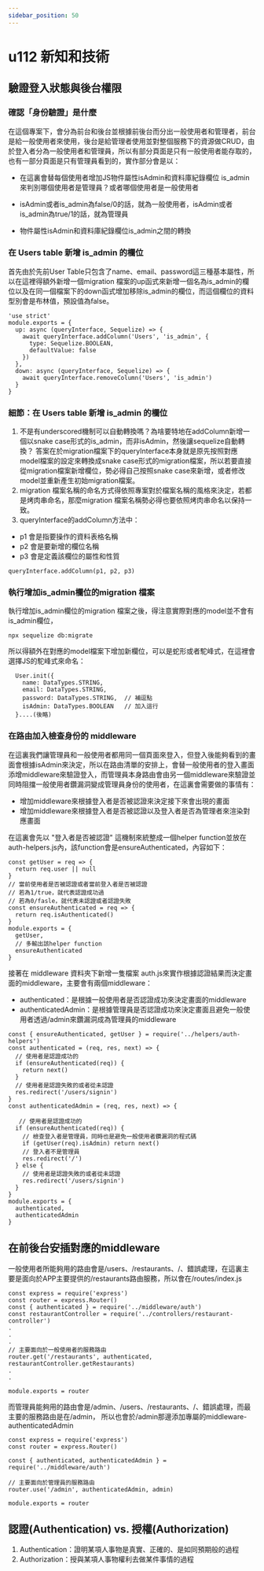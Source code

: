 ```yaml
---
sidebar_position: 50
---
```


# u112 新知和技術 

## 驗證登入狀態與後台權限

### 確認「身份驗證」是什麼
在這個專案下，會分為前台和後台並根據前後台而分出一般使用者和管理者，前台是給一般使用者來使用，後台是給管理者使用並對整個服務下的資源做CRUD，由於登入者分為一般使用者和管理員，所以有部分頁面是只有一般使用者能存取的，也有一部分頁面是只有管理員看到的，實作部分會是以：
  - 在這裏會替每個使用者增加JS物件屬性isAdmin和資料庫紀錄欄位 is_admin 來判別哪個使用者是管理員？或者哪個使用者是一般使用者
  - isAdmin或者is_admin為false/0的話，就為一般使用者，isAdmin或者is_admin為true/1的話，就為管理員

  - 物件屬性isAdmin和資料庫紀錄欄位is_admin之間的轉換
### 在 Users table 新增 is_admin 的欄位
首先由於先前User Table只包含了name、email、password這三種基本屬性，所以在這裡得額外新增一個migration 檔案的up函式來新增一個名為is_admin的欄位以及在同一個檔案下的down函式增加移除is_admin的欄位，而這個欄位的資料型別會是布林值，預設值為false。

```
'use strict'
module.exports = {
  up: async (queryInterface, Sequelize) => {
    await queryInterface.addColumn('Users', 'is_admin', {
      type: Sequelize.BOOLEAN,
      defaultValue: false
    })
  },
  down: async (queryInterface, Sequelize) => {
    await queryInterface.removeColumn('Users', 'is_admin')
  }
}

```
### 細節：在 Users table 新增 is_admin 的欄位 
1. 不是有underscored機制可以自動轉換嗎？為啥要特地在addColumn新增一個以snake case形式的is_admin，而非isAdmin，然後讓sequelize自動轉換？ 答案在於migration檔案下的queryInterface本身就是原先按照對應model檔案的設定來轉換成snake case形式的migration檔案，所以若要直接從migration檔案新增欄位，勢必得自己按照snake case來新增，或者修改model並重新產生初始migration檔案。
2. migration 檔案名稱的命名方式得依照專案對於檔案名稱的風格來決定，若都是烤肉串命名，那麼migration 檔案名稱勢必得也要依照烤肉串命名以保持一致。
3. queryInterface的addColumn方法中：
  - p1 會是指要操作的資料表格名稱
  - p2 會是要新增的欄位名稱
  - p3 會是定義該欄位的屬性和性質
```
queryInterface.addColumn(p1, p2, p3)
```


### 執行增加is_admin欄位的migration 檔案

執行增加is_admin欄位的migration 檔案之後，得注意實際對應的model並不會有is_admin欄位，
```
npx sequelize db:migrate
```

所以得額外在對應的model檔案下增加新欄位，可以是蛇形或者駝峰式，在這裡會選擇JS的駝峰式來命名：
```
  User.init({
    name: DataTypes.STRING,
    email: DataTypes.STRING,
    password: DataTypes.STRING,  // 補逗點
    isAdmin: DataTypes.BOOLEAN   // 加入這行
  }....(後略)
```

### 在路由加入檢查身份的 middleware
在這裏我們讓管理員和一般使用者都用同一個頁面來登入，但登入後能夠看到的畫面會根據isAdmin來決定，所以在路由清單的安排上，會替一般使用者的登入畫面添增middleware來驗證登入，而管理員本身路由會由另一個middleware來驗證並同時阻擋一般使用者鑽漏洞變成管理員身份的使用者，在這裏會需要做的事情有：
  - 增加middleware來根據登入者是否被認證來決定接下來會出現的畫面
  - 增加middleware來根據登入者是否被認證以及登入者是否為管理者來渲染對應畫面

在這裏會先以 "登入者是否被認證" 這機制來統整成一個helper function並放在auth-helpers.js內，該function會是ensureAuthenticated，內容如下：
```
const getUser = req => {
  return req.user || null
}
// 當前使用者是否被認證或者當前登入者是否被認證
// 若為1/true，就代表認證成功過
// 若為0/fasle，就代表未認證或者認證失敗
const ensureAuthenticated = req => {
  return req.isAuthenticated()
}
module.exports = {
  getUser,
  // 多輸出該helper function
  ensureAuthenticated 
}
```

接著在 middleware 資料夾下新增一隻檔案 auth.js來實作根據認證結果而決定畫面的middleware，主要會有兩個middleware：
  - authenticated：是根據一般使用者是否認證成功來決定畫面的middleware
  - authenticatedAdmin：是根據管理員是否認證成功來決定畫面且避免一般使用者透過/admin來鑽漏洞成為管理員的middleware
```
const { ensureAuthenticated, getUser } = require('../helpers/auth-helpers')
const authenticated = (req, res, next) => {
  // 使用者是認證成功的
  if (ensureAuthenticated(req)) {
    return next()
  }
  // 使用者是認證失敗的或者從未認證
  res.redirect('/users/signin')
}
const authenticatedAdmin = (req, res, next) => {

   // 使用者是認證成功的
  if (ensureAuthenticated(req)) {
    // 檢查登入者是管理員，同時也是避免一般使用者鑽漏洞的程式碼
    if (getUser(req).isAdmin) return next()
    // 登入者不是管理員
    res.redirect('/')
  } else {
    // 使用者是認證失敗的或者從未認證
    res.redirect('/users/signin')
  }
}
module.exports = {
  authenticated,
  authenticatedAdmin
}
```

## 在前後台安插對應的middleware

一般使用者所能夠用的路由會是/users、/restaurants、/、錯誤處理，在這裏主要是面向於APP主要提供的/restaurants路由服務，所以會在/routes/index.js
```
const express = require('express')
const router = express.Router()
const { authenticated } = require('../middleware/auth')
const restaurantController = require('../controllers/restaurant-controller')
.
.
.
// 主要面向於一般使用者的服務路由
router.get('/restaurants', authenticated, restaurantController.getRestaurants)
.
.

module.exports = router

```
而管理員能夠用的路由會是/admin、/users、/restaurants、/、錯誤處理，而最主要的服務路由是在/admin，
所以也會於/admin那邊添加專屬的middleware-authenticatedAdmin
```
const express = require('express')
const router = express.Router()

const { authenticated, authenticatedAdmin } = require('../middleware/auth')

// 主要面向於管理員的服務路由
router.use('/admin', authenticatedAdmin, admin)

module.exports = router
```

## 認證(Authentication) vs. 授權(Authorization)
1. Authentication：證明某項人事物是真實、正確的、是如同預期般的過程
2. Authorization：授與某項人事物權利去做某件事情的過程
